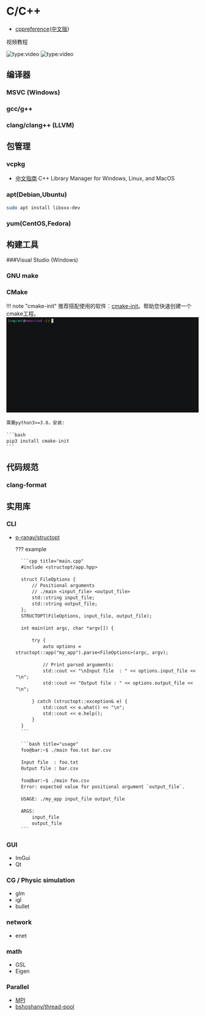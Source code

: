 # C/C++

- [cppreference](https://en.cppreference.com/w/)([中文版](https://zh.cppreference.com/w/%E9%A6%96%E9%A1%B5))

视频教程

![type:video](https://www.youtube.com/embed/KJgsSFOSQv0)
![type:video](https://www.youtube.com/embed/vLnPwxZdW4Y)

## 编译器

### MSVC (Windows)

### gcc/g++

### clang/clang++ (LLVM)

## 包管理

### vcpkg

- [中文指南](https://github.com/microsoft/vcpkg/blob/master/README_zh_CN.md) C++ Library Manager for Windows, Linux, and MacOS

### apt(Debian,Ubuntu)

```bash
sudo apt install libxxx-dev
```

### yum(CentOS,Fedora)

## 构建工具

###Visual Studio (Windows)

### GNU make

### CMake
  
!!! note "cmake-init"
    推荐搭配使用的软件：[cmake-init](https://github.com/friendlyanon/cmake-init)。帮助您快速创建一个cmake工程。
    ![](cpp.asserts/cmake-init_example.gif)

    需要python3>=3.8，安装:

    ```bash
    pip3 install cmake-init
    ```

## 代码规范

### clang-format



## 实用库

### CLI

- [p-ranav/structopt](https://github.com/p-ranav/structopt)

    ??? example
    
        ```cpp title="main.cpp"
        #include <structopt/app.hpp>

        struct FileOptions {
            // Positional arguments
            // ./main <input_file> <output_file>
            std::string input_file;
            std::string output_file;
        };
        STRUCTOPT(FileOptions, input_file, output_file);

        int main(int argc, char *argv[]) {

            try {
                auto options = structopt::app("my_app").parse<FileOptions>(argc, argv);

                // Print parsed arguments:
                std::cout << "\nInput file  : " << options.input_file << "\n";
                std::cout << "Output file : " << options.output_file << "\n";

            } catch (structopt::exception& e) {
                std::cout << e.what() << "\n";
                std::cout << e.help();
            }
        }
        ```

        ```bash title="usage"
        foo@bar:~$ ./main foo.txt bar.csv

        Input file  : foo.txt
        Output file : bar.csv

        foo@bar:~$ ./main foo.csv
        Error: expected value for positional argument `output_file`.

        USAGE: ./my_app input_file output_file

        ARGS:
            input_file
            output_file
        ```

### GUI

- ImGui
- Qt

### CG / Physic simulation

- glm
- igl
- bullet

### network

- enet

### math

- GSL
- Eigen

### Parallel

- [MPI](mpi)
- [bshoshany/thread-pool](https://github.com/bshoshany/thread-pool)

